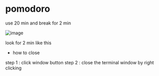 # pomodoro
use 20 min and break for 2 min

![image](https://user-images.githubusercontent.com/73380685/221583516-b32d2428-617e-42a4-80e2-c41e2db33c03.png)

look for 2 min like this


* how to close

step 1 : click window button
step 2 : close the terminal window by right clicking

